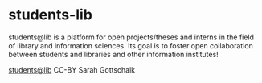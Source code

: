 # students-lib
students@lib is a platform for open projects/theses and interns in the field of library and information sciences. Its goal is to foster open collaboration between students and libraries and other information institutes!

[students@lib](https://students.openbiblio.eu/wp-content/uploads/2019/03/cropped-logo_ganz_italic_at_gerade-1.png)
CC-BY Sarah Gottschalk
